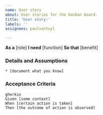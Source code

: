 ```yaml
---
name: User story
about: User stories for the kanban board.
title: 'User story:'
labels: ''
assignees: paulvantuyl

---
```


**As a** [role]
**I need** [function]
**So that** [benefit]

### Details and Assumptions
    * [document what you know]

### Acceptance Criteria
    gherkin
    Given [some context]
    When [certain action is taken]
    Then [the outcome of action is observed]
